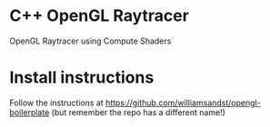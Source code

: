 # C++ OpenGL Raytracer
OpenGL Raytracer using Compute Shaders  
  
# Install instructions  
Follow the instructions at https://github.com/williamsandst/opengl-boilerplate (but remember the repo has a different name!)
